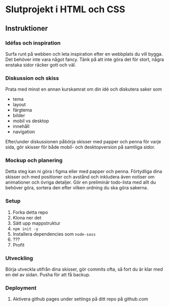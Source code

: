 # Slutprojekt i HTML och CSS

## Instruktioner

### Idéfas och inspiration
Surfa runt på webben och leta inspiration efter en webbplats du vill bygga. Det behöver inte vara något fancy.
Tänk på att inte göra det för stort, några enstaka sidor räcker gott och väl.

### Diskussion och skiss
Prata med minst en annan kurskamrat om din idé och diskutera saker som 
* tema
* layout
* färgtema
* bilder
* mobil vs desktop
* innehåll
* navigation

Efter/under diskussionen påbörja skisser med papper och penna för varje sida,
gör skisser för både mobil- och desktopversion på samtliga sidor.

### Mockup och planering
Detta steg kan ni göra i figma eller med papper och penna.
Förtydliga dina skisser och med positioner och avstånd och inkludera även notiser om animationer och övriga detaljer.
Gör en preliminär todo-lista med allt du behöver göra, sortera den efter vilken ordning du ska göra sakerna.

### Setup
1. Forka detta repo
2. Klona ner det
3. Sätt upp mappstruktur
4. `npm init -y`
5. Installera dependencies som `node-sass`
6. ???
7. Profit

### Utveckling
Börja utveckla utifrån dina skisser, 
gör commits ofta, så fort du är klar med en del av sidan.
Pusha för att få backup.

### Deployment
1. Aktivera github pages under settings på ditt repo på github.com
